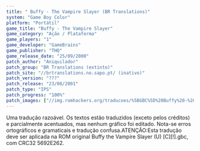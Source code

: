 ```yaml
---
title: " Buffy - The Vampire Slayer (BR Translations)"
system: "Game Boy Color"
platform: "Portátil"
game_title: "Buffy - The Vampire Slayer"
game_category: "Ação / Plataforma"
game_players: "1"
game_developer: "GameBrains"
game_publisher: "THQ"
game_release_date: "25/09/2000"
patch_author: "Aniquilador"
patch_group: "BR Translations (extinto)"
patch_site: "//brtranslations.no.sapo.pt/ (inativo)"
patch_version: "???"
patch_release: "23/08/2001"
patch_type: "IPS"
patch_progress: "100%"
patch_images: ["//img.romhackers.org/traducoes/%5BGBC%5D%20Buffy%20-%20The%20Vampire%20Slayer%20-%20BR%20Translations%20-%201.png","//img.romhackers.org/traducoes/%5BGBC%5D%20Buffy%20-%20The%20Vampire%20Slayer%20-%20BR%20Translations%20-%202.png","//img.romhackers.org/traducoes/%5BGBC%5D%20Buffy%20-%20The%20Vampire%20Slayer%20-%20BR%20Translations%20-%203.png"]
---
```

Uma tradução razoável. Os textos estão traduzidos (exceto pelos créditos) e parcialmente acentuados, mas nenhum gráfico foi editado. Nota-se erros ortográficos e gramaticais e tradução confusa.ATENÇÃO:Esta tradução deve ser aplicada na ROM original Buffy the Vampire Slayer (U) [C][!].gbc, com CRC32 5692E262.